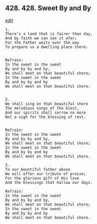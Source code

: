 
## 428.  428. Sweet By and By
[edit](https://docs.google.com/document/d/1MnKBpZAk6xktfuQGjSVjLTo6xbsJryS6/edit?mode=html)






    1.
    There’s a land that is fairer than day,
    And by faith we can see it afar;
    For the Father waits over the way
    To prepare us a dwelling place there.


    Refrain:
    In the sweet in the sweet
    By and by by and by,
    We shall meet on that beautiful shore;
    In the sweet in the sweet
    By and by by and by
    We shall meet on that beautiful shore.


    2.
    We shall sing on that beautiful shore
    The melodious songs of the blest,
    And our spirits shall sorrow no more
    Not a sigh for the blessing of rest.


    Refrain:
    In the sweet in the sweet
    By and by by and by,
    We shall meet on that beautiful shore;
    In the sweet in the sweet
    By and by by and by
    We shall meet on that beautiful shore.

    3.
    To our bountiful father above
    We will offer our tribute of praise;
    For the glorious gift of His love
    And the blessings that hallow our days.

    Refrain:
    In the sweet in the sweet
    By and by by and by,
    We shall meet on that beautiful shore;
    In the sweet in the sweet
    By and by by and by
    We shall meet on that beautiful shore.

